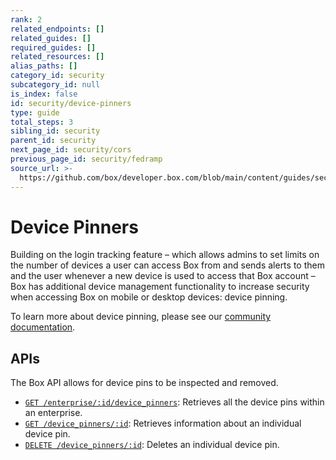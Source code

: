 ```yaml
---
rank: 2
related_endpoints: []
related_guides: []
required_guides: []
related_resources: []
alias_paths: []
category_id: security
subcategory_id: null
is_index: false
id: security/device-pinners
type: guide
total_steps: 3
sibling_id: security
parent_id: security
next_page_id: security/cors
previous_page_id: security/fedramp
source_url: >-
  https://github.com/box/developer.box.com/blob/main/content/guides/security/device-pinners.md
---
```

# Device Pinners

Building on the login tracking feature – which allows admins to set limits on
the number of devices a user can access Box from and sends alerts to them and
the user whenever a new device is used to access that Box account – Box has
additional device management functionality to increase security when accessing
Box on mobile or desktop devices: device pinning.

To learn more about device pinning, please see our [community
documentation][community].

## APIs

The Box API allows for device pins to be inspected and removed.

* [`GET /enterprise/:id/device_pinners`](e://get-enterprises-id-device-pinners): Retrieves all the device pins within an enterprise.
* [`GET /device_pinners/:id`](e://get-device-pinners-id): Retrieves information about an individual device pin.
* [`DELETE /device_pinners/:id`](e://delete-device-pinners-id): Deletes an individual device pin.

<!-- i18n-enable localize-links -->

[community]: https://support.box.com/hc/en-us/articles/360043693814-Device-Pinning-Settings
<!-- i18n-disable localize-links -->